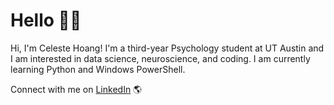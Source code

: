 # Hello 👋🏾 

Hi, I'm Celeste Hoang! I'm a third-year Psychology student at UT Austin and I am interested in data science, neuroscience, and coding. I am currently learning Python and Windows PowerShell.

Connect with me on <a href="https://www.linkedin.com/in/celestehoang">LinkedIn</a> 🌎

<!--
